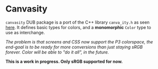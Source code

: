 # Canvasity

`canvasity` DUB package is a port of the C++ library `canva_ity.h` as seen [here]().
It defines basic types for colors, and a **monomorphic** `Color` type to 
use as interchange.

_The problem is that screens and CSS now support the P3 colorspace, the 
end-goal is to be ready for more conversions than just staying sRGB forever. Color will be able to "do it all", in the future._

**This is a work in progress. Only sRGB supported for now.**